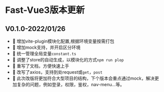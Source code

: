 # Fast-Vue3版本更新
## V0.1.0-2022/01/26
- 🎉 增加vite-plugin模块化配置,根据环境变量按需打包
- 📱 增加mock支持，并开启区分环境
- 🧩 统一管理全局变量`constant.ts`
- 🎎 调整了store的自动生成，以模块化的方式`npm run plop`
- 🧬 重写了文档，方便快速上手
- 🍡 改写了axios，支持到处request或`get`，`post`
- 🎸 此次改版将更加符合大型项目的结构，下个版本会重点通过mock，解决更加复杂的问题，例如登录，权限，鉴权，nav-menu...等。